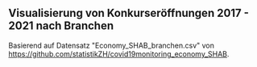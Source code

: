 ## Visualisierung von Konkurseröffnungen 2017 - 2021 nach Branchen
Basierend auf Datensatz "Economy_SHAB_branchen.csv" von https://github.com/statistikZH/covid19monitoring_economy_SHAB.
